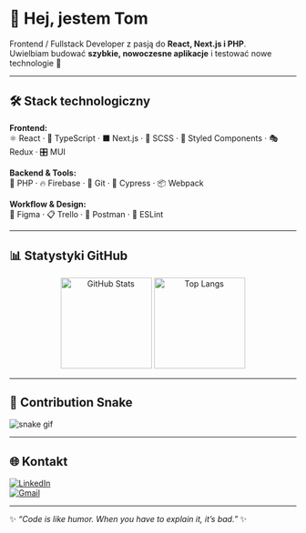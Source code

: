 # 👋 Hej, jestem Tom  

Frontend / Fullstack Developer z pasją do **React, Next.js i PHP**.  
Uwielbiam budować **szybkie, nowoczesne aplikacje** i testować nowe technologie 🚀  

---

## 🛠️ Stack technologiczny  

**Frontend:**  
⚛️ React · 🔷 TypeScript · ⬛ Next.js · 🎨 SCSS · 💅 Styled Components · 🎭 Redux · 🎛️ MUI  

**Backend & Tools:**  
🐘 PHP · 🔥 Firebase · 🐙 Git · 🧪 Cypress · 📦 Webpack  

**Workflow & Design:**  
🎨 Figma · 📋 Trello · 📮 Postman · 🧹 ESLint  

---

## 📊 Statystyki GitHub  

<p align="center">
  <img src="https://github-readme-stats.vercel.app/api?username=TomaszUrbankiewicz&show_icons=true&theme=tokyonight" alt="GitHub Stats" height="160"/>
  <img src="https://github-readme-stats.vercel.app/api/top-langs/?username=TomaszUrbankiewicz&layout=compact&theme=tokyonight" alt="Top Langs" height="160"/>
</p>

---

## 🐍 Contribution Snake  

![snake gif](https://github.com/TomaszUrbankiewicz/TomaszUrbankiewicz/blob/output/github-contribution-grid-snake.svg)

---

## 🌐 Kontakt  

[![LinkedIn](https://img.shields.io/badge/-LinkedIn-blue?style=flat&logo=Linkedin&logoColor=white)](https://www.linkedin.com/in/tomaszurbankiewicz/)  
[![Gmail](https://img.shields.io/badge/-Gmail-D14836?style=flat&logo=Gmail&logoColor=white)](mailto:tomasz.urbankiewicz@gmail.com)  

---

✨ *“Code is like humor. When you have to explain it, it’s bad.”* ✨
